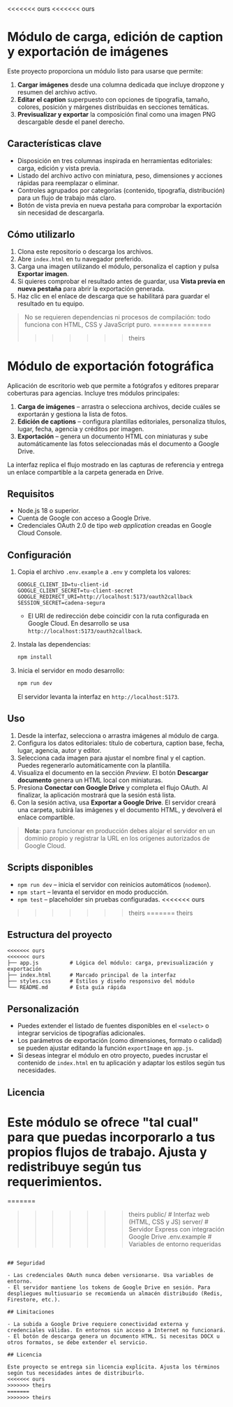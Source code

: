 <<<<<<< ours
<<<<<<< ours
# Módulo de carga, edición de caption y exportación de imágenes

Este proyecto proporciona un módulo listo para usarse que permite:

1. **Cargar imágenes** desde una columna dedicada que incluye dropzone y resumen del archivo activo.
2. **Editar el caption** superpuesto con opciones de tipografía, tamaño, colores, posición y márgenes distribuidas en secciones temáticas.
3. **Previsualizar y exportar** la composición final como una imagen PNG descargable desde el panel derecho.

## Características clave

- Disposición en tres columnas inspirada en herramientas editoriales: carga, edición y vista previa.
- Listado del archivo activo con miniatura, peso, dimensiones y acciones rápidas para reemplazar o eliminar.
- Controles agrupados por categorías (contenido, tipografía, distribución) para un flujo de trabajo más claro.
- Botón de vista previa en nueva pestaña para comprobar la exportación sin necesidad de descargarla.

## Cómo utilizarlo

1. Clona este repositorio o descarga los archivos.
2. Abre `index.html` en tu navegador preferido.
3. Carga una imagen utilizando el módulo, personaliza el caption y pulsa **Exportar imagen**.
4. Si quieres comprobar el resultado antes de guardar, usa **Vista previa en nueva pestaña** para abrir la exportación generada.
5. Haz clic en el enlace de descarga que se habilitará para guardar el resultado en tu equipo.

> No se requieren dependencias ni procesos de compilación: todo funciona con HTML, CSS y JavaScript puro.
=======
=======
>>>>>>> theirs
# Módulo de exportación fotográfica

Aplicación de escritorio web que permite a fotógrafos y editores preparar coberturas para agencias. Incluye tres módulos principales:

1. **Carga de imágenes** – arrastra o selecciona archivos, decide cuáles se exportarán y gestiona la lista de fotos.
2. **Edición de captions** – configura plantillas editoriales, personaliza títulos, lugar, fecha, agencia y créditos por imagen.
3. **Exportación** – genera un documento HTML con miniaturas y sube automáticamente las fotos seleccionadas más el documento a Google Drive.

La interfaz replica el flujo mostrado en las capturas de referencia y entrega un enlace compartible a la carpeta generada en Drive.

## Requisitos

- Node.js 18 o superior.
- Cuenta de Google con acceso a Google Drive.
- Credenciales OAuth 2.0 de tipo _web application_ creadas en Google Cloud Console.

## Configuración

1. Copia el archivo `.env.example` a `.env` y completa los valores:

   ```env
   GOOGLE_CLIENT_ID=tu-client-id
   GOOGLE_CLIENT_SECRET=tu-client-secret
   GOOGLE_REDIRECT_URI=http://localhost:5173/oauth2callback
   SESSION_SECRET=cadena-segura
   ```

   - El URI de redirección debe coincidir con la ruta configurada en Google Cloud. En desarrollo se usa `http://localhost:5173/oauth2callback`.

2. Instala las dependencias:

   ```bash
   npm install
   ```

3. Inicia el servidor en modo desarrollo:

   ```bash
   npm run dev
   ```

   El servidor levanta la interfaz en `http://localhost:5173`.

## Uso

1. Desde la interfaz, selecciona o arrastra imágenes al módulo de carga.
2. Configura los datos editoriales: título de cobertura, caption base, fecha, lugar, agencia, autor y editor.
3. Selecciona cada imagen para ajustar el nombre final y el caption. Puedes regenerarlo automáticamente con la plantilla.
4. Visualiza el documento en la sección *Preview*. El botón **Descargar documento** genera un HTML local con miniaturas.
5. Presiona **Conectar con Google Drive** y completa el flujo OAuth. Al finalizar, la aplicación mostrará que la sesión está lista.
6. Con la sesión activa, usa **Exportar a Google Drive**. El servidor creará una carpeta, subirá las imágenes y el documento HTML, y devolverá el enlace compartible.

> **Nota:** para funcionar en producción debes alojar el servidor en un dominio propio y registrar la URL en los orígenes autorizados de Google Cloud.

## Scripts disponibles

- `npm run dev` – inicia el servidor con reinicios automáticos (`nodemon`).
- `npm start` – levanta el servidor en modo producción.
- `npm test` – placeholder sin pruebas configuradas.
<<<<<<< ours
>>>>>>> theirs
=======
>>>>>>> theirs

## Estructura del proyecto

```
<<<<<<< ours
<<<<<<< ours
├── app.js          # Lógica del módulo: carga, previsualización y exportación
├── index.html      # Marcado principal de la interfaz
├── styles.css      # Estilos y diseño responsivo del módulo
└── README.md       # Esta guía rápida
```

## Personalización

- Puedes extender el listado de fuentes disponibles en el `<select>` o integrar servicios de tipografías adicionales.
- Los parámetros de exportación (como dimensiones, formato o calidad) se pueden ajustar editando la función `exportImage` en `app.js`.
- Si deseas integrar el módulo en otro proyecto, puedes incrustar el contenido de `index.html` en tu aplicación y adaptar los estilos según tus necesidades.

## Licencia

Este módulo se ofrece "tal cual" para que puedas incorporarlo a tus propios flujos de trabajo. Ajusta y redistribuye según tus requerimientos.
=======
=======
>>>>>>> theirs
public/        # Interfaz web (HTML, CSS y JS)
server/        # Servidor Express con integración Google Drive
.env.example   # Variables de entorno requeridas
```

## Seguridad

- Las credenciales OAuth nunca deben versionarse. Usa variables de entorno.
- El servidor mantiene los tokens de Google Drive en sesión. Para despliegues multiusuario se recomienda un almacén distribuido (Redis, Firestore, etc.).

## Limitaciones

- La subida a Google Drive requiere conectividad externa y credenciales válidas. En entornos sin acceso a Internet no funcionará.
- El botón de descarga genera un documento HTML. Si necesitas DOCX u otros formatos, se debe extender el servicio.

## Licencia

Este proyecto se entrega sin licencia explícita. Ajusta los términos según tus necesidades antes de distribuirlo.
<<<<<<< ours
>>>>>>> theirs
=======
>>>>>>> theirs
